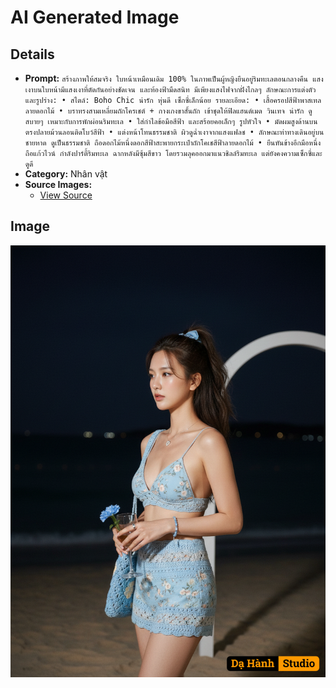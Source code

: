 # AI Generated Image

## Details
- **Prompt:** `สร้างภาพให้สมจริง ใบหน้าเหมือนเดิม 100% ในภาพเป็นผู้หญิงยืนอยู่ริมทะเลตอนกลางคืน แสงเงาบนใบหน้ามีแสงเงาที่ตัดกันอย่างชัดเจน และท้องฟ้ามืดสนิท มีเพียงแสงไฟจากฝั่งไกลๆ
ลักษณะการแต่งตัวและรูปร่าง:
• สไตล์: Boho Chic น่ารัก หุ่นดี เซ็กซี่เล็กน้อย
รายละเอียด:
• เสื้อครอปสีฟ้าพาสเทล ลายดอกไม้
• บราทรงสามเหลี่ยมถักโครเชต์ + กางเกงขาสั้นถัก เข้าชุดให้ฟิลแฮนด์เมด วินเทจ น่ารัก ดูสบายๆ เหมาะกับการพักผ่อนริมทะเล
• ใส่กำไลข้อมือสีฟ้า และสร้อยคอเล็กๆ รูปหัวใจ
• มัดผมสูงด้านบนตรงปลายม้วนลอนติดโบว์สีฟ้า
• แต่งหน้าโทนธรรมชาติ ผิวดูฉ่ำเงาจากแสงแฟลช
• ลักษณะท่าทางเดินอยู่บนชายหาด ดูเป็นธรรมชาติ ถือดอกไม้หนึ่งดอกสีฟ้าสะพายกระเป๋าถักโคเชสีฟ้าลายดอกไม้
• ยืนหันข้างอีกมือหนึ่งถือแก้วไวน์ กำลังปาร์ตี้ริมทะเล ฉากหลังมีซุ้มสีขาว
โดยรวมลุคออกมาแนวชิลล์ริมทะเล แต่ยังคงความเซ็กซี่และดูดี`
- **Category:** Nhân vật
- **Source Images:**
  - [View Source](https://raw.githubusercontent.com/lenzcomvth/Somethings/main/Models/Female/Female3.jpg)

## Image
![AI Generated Image](./image-2025-10-16T15-46-48-561Z-3clyh.png)